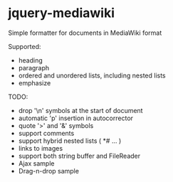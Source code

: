 jquery-mediawiki
================

Simple formatter for documents in MediaWiki format

Supported:
 * heading
 * paragraph
 * ordered and unordered lists, including nested lists
 * emphasize

TODO:
 * drop '\n' symbols at the start of document
 * automatic 'p' insertion in autocorrector
 * quote '>' and '&' symbols
 * support comments
 * support hybrid nested lists ( *# ... )
 * links to images
 * support both string buffer and FileReader
 * Ajax sample
 * Drag-n-drop sample

